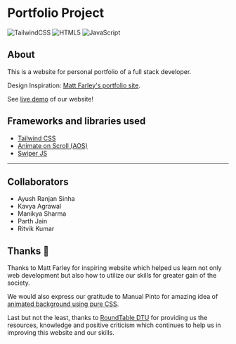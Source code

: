 # Portfolio Project

![TailwindCSS](https://img.shields.io/badge/tailwindcss-%2338B2AC.svg?style=for-the-badge&logo=tailwind-css&logoColor=white)
![HTML5](https://img.shields.io/badge/html5-%23E34F26.svg?style=for-the-badge&logo=html5&logoColor=white)
![JavaScript](https://img.shields.io/badge/javascript-%23323330.svg?style=for-the-badge&logo=javascript&logoColor=%23F7DF1E)

## About

This is a website for personal portfolio of a full stack developer.

Design Inspiration: [Matt Farley's portfolio site](https://mattfarley.ca).

See [live demo](https://portfolio-team-beta.netlify.app) of our website!

## Frameworks and libraries used

- [Tailwind CSS](https://tailwindcss.com)
- [Animate on Scroll (AOS)](https://michalsnik.github.io/aos/)
- [Swiper JS](https://swiperjs.com)

---

## Collaborators

- Ayush Ranjan Sinha
- Kavya Agrawal
- Manikya Sharma
- Parth Jain
- Ritvik Kumar

## Thanks 💙

Thanks to Matt Farley for inspiring website which helped us learn not only web development but also how to utilize our skills for greater gain of the society.

We would also express our gratitude to Manual Pinto for amazing idea of [animated background using pure CSS](https://codepen.io/P1N2O/pen/pyBNzX).

Last but not the least, thanks to [RoundTable DTU](https://www.roundtabledtu.in) for providing us the resources, knowledge and positive criticism which continues to help us in improving this website and our skills.
